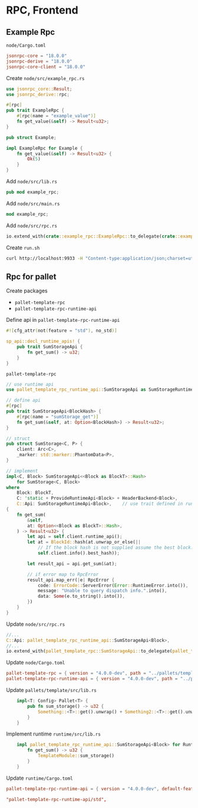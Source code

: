 # RPC, Frontend

## Example Rpc

`node/Cargo.toml`

```toml
jsonrpc-core = "18.0.0"
jsonrpc-derive = "18.0.0"
jsonrpc-core-client = "18.0.0"
```

Create `node/src/example_rpc.rs`

```rs
use jsonrpc_core::Result;
use jsonrpc_derive::rpc;

#[rpc]
pub trait ExampleRpc {
    #[rpc(name = "example_value")]
    fn get_value(&self) -> Result<u32>;
}

pub struct Example;

impl ExampleRpc for Example {
    fn get_value(&self) -> Result<u32> {
        Ok(5)
    }
}
```

Add `node/src/lib.rs`

```rs
pub mod example_rpc;
```

Add `node/src/main.rs`

```rs
mod example_rpc;
```

Add `node/src/rpc.rs`

```rs
io.extend_with(crate::example_rpc::ExampleRpc::to_delegate(crate::example_rpc::Example{}));
```

Create `run.sh`

```sh
curl http://localhost:9933 -H "Content-type:application/json;charset=utf-8" -d '{"jsonrpc": "2.0", "id": 1, "method": "example_value", "params":[]}'
```

## Rpc for pallet

Create packages

- `pallet-template-rpc`
- `pallet-template-rpc-runtime-api`

Define api in `pallet-template-rpc-runtime-api`

```rs
#![cfg_attr(not(feature = "std"), no_std)]

sp_api::decl_runtime_apis! {
    pub trait SumStorageApi {
        fn get_sum() -> u32;
    }
}
```

`pallet-template-rpc`

```rs
// use runtime api
use pallet_template_rpc_runtime_api::SumStorageApi as SumStorageRuntimeApi;

// define api
#[rpc]
pub trait SumStorageApi<BlockHash> {
    #[rpc(name = "sumStorage_get")]
    fn get_sum(&self, at: Option<BlockHash>) -> Result<u32>;
}

// struct
pub struct SumStorage<C, P> {
    client: Arc<C>,
    _marker: std::marker::PhantomData<P>,
}

// implement
impl<C, Block> SumStorageApi<<Block as BlockT>::Hash>
    for SumStorage<C, Block>
where
    Block: BlockT,
    C: 'static + ProvideRuntimeApi<Block> + HeaderBackend<Block>,
    C::Api: SumStorageRuntimeApi<Block>,    // use trait defined in runtime api
{
    fn get_sum(
        &self,
        at: Option<<Block as BlockT>::Hash>,
    ) -> Result<u32> {
        let api = self.client.runtime_api();
        let at = BlockId::hash(at.unwrap_or_else(||
            // If the block hash is not supplied assume the best block.
            self.client.info().best_hash));

        let result_api = api.get_sum(&at);

        // if error map to RpcError
        result_api.map_err(|e| RpcError {
            code: ErrorCode::ServerError(Error::RuntimeError.into()),
            message: "Unable to query dispatch info.".into(),
            data: Some(e.to_string().into()),
        })
    }
}
```

Update `node/src/rpc.rs`

```rs
//...
C::Api: pallet_template_rpc_runtime_api::SumStorageApi<Block>,
//...
io.extend_with(pallet_template_rpc::SumStorageApi::to_delegate(pallet_template_rpc::SumStorage::new(client.clone())));
```

Update `node/Cargo.toml`

```toml
pallet-template-rpc = { version = "4.0.0-dev", path = "../pallets/template/rpc" }
pallet-template-rpc-runtime-api = { version = "4.0.0-dev", path = "../pallets/template/rpc/runtime-api" }
```

Update `pallets/template/src/lib.rs`

```rs
    impl<T: Config> Pallet<T> {
        pub fn sum_storage() -> u32 {
            Something::<T>::get().unwrap() + Something2::<T>::get().unwrap()
        }
    }
```

Implement runtime `runtime/src/lib.rs`

```rs
    impl pallet_template_rpc_runtime_api::SumStorageApi<Block> for Runtime {
        fn get_sum() -> u32 {
            TemplateModule::sum_storage()
        }
    }
```

Update `runtime/Cargo.toml`

```toml
pallet-template-rpc-runtime-api = { version = "4.0.0-dev", default-features = false, path = "../pallets/template/rpc/runtime-api" }

"pallet-template-rpc-runtime-api/std",
```
